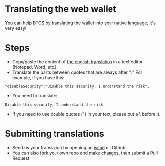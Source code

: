# Translating the web wallet 
You can help BTCS by translating the wallet into your native language, it's very easy!

# Steps
- Copy/paste the content of [the english translation](src/translations/en.json) in a text editor (Notepad, Word, etc.)
- Translate the parts between quotes that are always after ":"
For example, if you have this: 
```
"disableSecurity":"Disable this security, I understand the risk",
```
- You need to translate: 
```
Disable this security, I understand the risk
```
- If you need to use double quotes (") in your text, please put a \ before it.

# Submitting translations
- Send us your translation by opening an [issue](https://github.com/btcsymbiotic/webwallet/issues) on Github .
- You can also fork your own repo and make changes, then submit a Pull Request
